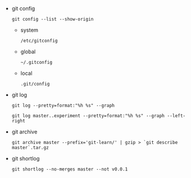 -   git config

    ```
    git config --list --show-origin
    ```

    -   system
        ```
        /etc/gitconfig
        ```
    -   global
        ```
        ~/.gitconfig
        ```
    -   local
        ```
        .git/config
        ```

-   git log

    ```
    git log --pretty=format:"%h %s" --graph

    git log master..experiment --pretty=format:"%h %s" --graph --left-right
    ```

-   git archive

    ```
    git archive master --prefix='git-learn/' | gzip > `git describe master`.tar.gz
    ```

-   git shortlog

    ```
    git shortlog --no-merges master --not v0.0.1
    ```